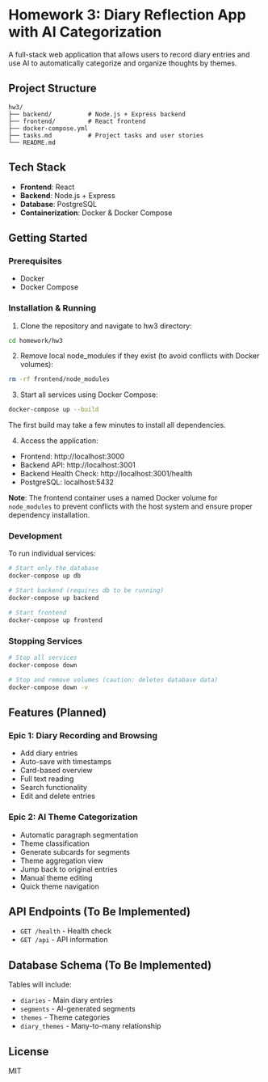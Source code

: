 # Homework 3: Diary Reflection App with AI Categorization

A full-stack web application that allows users to record diary entries and use AI to automatically categorize and organize thoughts by themes.

## Project Structure

```
hw3/
├── backend/          # Node.js + Express backend
├── frontend/         # React frontend
├── docker-compose.yml
├── tasks.md          # Project tasks and user stories
└── README.md
```

## Tech Stack

- **Frontend**: React
- **Backend**: Node.js + Express
- **Database**: PostgreSQL
- **Containerization**: Docker & Docker Compose

## Getting Started

### Prerequisites

- Docker
- Docker Compose

### Installation & Running

1. Clone the repository and navigate to hw3 directory:
```bash
cd homework/hw3
```

2. Remove local node_modules if they exist (to avoid conflicts with Docker volumes):
```bash
rm -rf frontend/node_modules
```

3. Start all services using Docker Compose:
```bash
docker-compose up --build
```

The first build may take a few minutes to install all dependencies.

4. Access the application:
- Frontend: http://localhost:3000
- Backend API: http://localhost:3001
- Backend Health Check: http://localhost:3001/health
- PostgreSQL: localhost:5432

**Note**: The frontend container uses a named Docker volume for `node_modules` to prevent conflicts with the host system and ensure proper dependency installation.

### Development

To run individual services:

```bash
# Start only the database
docker-compose up db

# Start backend (requires db to be running)
docker-compose up backend

# Start frontend
docker-compose up frontend
```

### Stopping Services

```bash
# Stop all services
docker-compose down

# Stop and remove volumes (caution: deletes database data)
docker-compose down -v
```

## Features (Planned)

### Epic 1: Diary Recording and Browsing
- Add diary entries
- Auto-save with timestamps
- Card-based overview
- Full text reading
- Search functionality
- Edit and delete entries

### Epic 2: AI Theme Categorization
- Automatic paragraph segmentation
- Theme classification
- Generate subcards for segments
- Theme aggregation view
- Jump back to original entries
- Manual theme editing
- Quick theme navigation

## API Endpoints (To Be Implemented)

- `GET /health` - Health check
- `GET /api` - API information

## Database Schema (To Be Implemented)

Tables will include:
- `diaries` - Main diary entries
- `segments` - AI-generated segments
- `themes` - Theme categories
- `diary_themes` - Many-to-many relationship

## License

MIT

